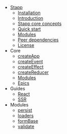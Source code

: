 * [Stapp](README.md#stapp)
  * [Installation](README.md#installation)
  * [Introduction](README.md#introduction)
  * [Stapp core concepts](README.md#stapp-core-concepts)
  * [Quick start](README.md#quick-start)
  * [Modules](README.md#modules)
  * [Peer dependencies](README.md#peer-dependencies)
  * [License](README.md#license)
* Core
  * [createApp](/core/createApp.md)
  * [createEvent](/core/createEvent.md)
  * [createEffect](/core/createEffect.md)
  * [createReducer](/core/createReducer.md)
  * [Modules](/usage/Modules.md)
  * [Epics](/usage/epics.md)
* Guides
  * [React](/usage/react.md)
  * [SSR](/usage/ssr.md)
* Modules
  * [persist](/modules/persist.md)
  * [loaders](/modules/loaders.md)
  * [formBase](/modules/formbase.md)
  * [validate](/modules/validate.md)


